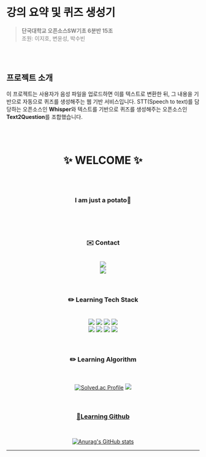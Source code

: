 # 강의 요약 및 퀴즈 생성기

> <span style="color:gray"><strong>단국대학교 오픈소스SW기초 6분반 15조</strong><br>
조원: 이지호, 변윤성, 박수빈</span>

<br><br>

## 프로젝트 소개
 이 프로젝트는 사용자가 음성 파일을 업로드하면 이를 텍스트로 변환한 뒤, 그 내용을 기반으로 자동으로 퀴즈를 생성해주는 웹 기반 서비스입니다. STT(Speech to text)를 담당하는 오픈소스인 **Whisper**와 텍스트를 기반으로 퀴즈를 생성해주는 오픈소스인 **Text2Question**를 조합했습니다. 

<br><br>










<div align="center">

# ✨ WELCOME ✨
<br/><br/>

###  **I am just a potato🥔**
<br/><br/><br/>

### ✉️ Contact
<br/>
<a href = "https://www.instagram.com/jiho__lee_/"><img src="https://img.shields.io/badge/jiho____lee__-F3F5F5?style=social&logo=instagram&logoColor=000000"/></a>
<br/>
<a href = "https://github.com/JihoLeec"><img src="https://img.shields.io/badge/jiholee.py@gmail.com-F3F5F5?style=social&logo=Gmail&logoColor=000000"/></a>
<br/><br/><br/>

### ✏️ Learning Tech Stack
<br/>
<a href = "https://github.com/JihoLeec"><img src="https://img.shields.io/badge/C-A8B9CC?style=for-the-badge&logo=c&logoColor=000000"/></a>
<a href = "https://github.com/JihoLeec"><img src="https://img.shields.io/badge/C++-00599C?style=for-the-badge&logo=cplusplus&logoColor=F3F5F5"/></a>
<a href = "https://github.com/JihoLeec"><img src="https://img.shields.io/badge/JAVA-000000?style=for-the-badge&logo=OpenJDK&logoColor=F3F5F5"/></a>
<a href = "https://github.com/JihoLeec"><img src="https://img.shields.io/badge/Python-3776AB?style=for-the-badge&logo=python&logoColor=F3F5F5"/></a>
<br/>
<a href = "https://github.com/JihoLeec"><img src="https://img.shields.io/badge/Oracle-F80000?style=for-the-badge&logo=Oracle&logoColor=F3F5F5"/></a>
<a href = "https://github.com/JihoLeec"><img src="https://img.shields.io/badge/Django-092E20?style=for-the-badge&logo=django&logoColor=F3F5F5"/></a>
<a href = "https://github.com/JihoLeec"><img src="https://img.shields.io/badge/HTML5-E34F26?style=for-the-badge&logo=HTML5&logoColor=F3F5F5"/></a>
<a href = "https://github.com/JihoLeec"><img src="https://img.shields.io/badge/JavaScript-F7DF1E?style=for-the-badge&logo=javascript&logoColor=F3F5F5"/></a>
<br/><br/><br/>

### ✏️ Learning Algorithm
<br/>

[![Solved.ac Profile](http://mazassumnida.wtf/api/v2/generate_badge?boj=dlwlgh0111)](https://solved.ac/dlwlgh0111/)
<a href = "https://solved.ac/profile/dlwlgh0111"><img src="http://mazandi.herokuapp.com/api?handle=dlwlgh0111&theme=(dark)"/>
<br/><br/><br/>

### 📃Learning Github
<br/>

![Anurag's GitHub stats](https://github-readme-stats.vercel.app/api?username=JihoLeec&show_icons=true&theme=dark)

---
</div>
